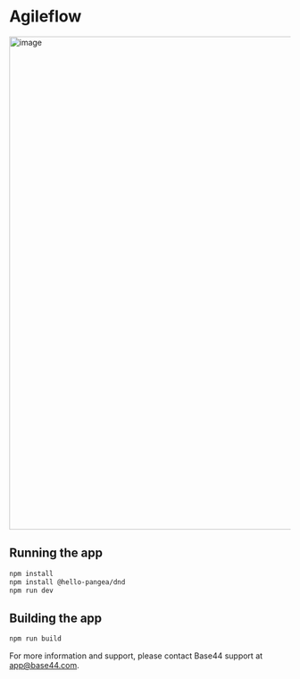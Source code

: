 # Agileflow

<img width="1897" height="882" alt="image" src="https://github.com/user-attachments/assets/8ade3099-f04e-4268-9044-d1c16ffe001c" />


## Running the app

```bash
npm install
npm install @hello-pangea/dnd
npm run dev
```

## Building the app

```bash
npm run build
```

For more information and support, please contact Base44 support at app@base44.com.
